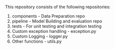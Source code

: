 This repository consists of the following repositories:
<ol>
  <li> components - Data Preparation repo </li>
  <li> pipeline - Model Building and evaluation repo </li>
  <li> tests - For unit testing and integration testing </li>
  <li> Custom exception handling - exception.py </li>
  <li> Custom Logging - logger.py </li>
  <li> Other functions - utils.py </li>
</ol>
